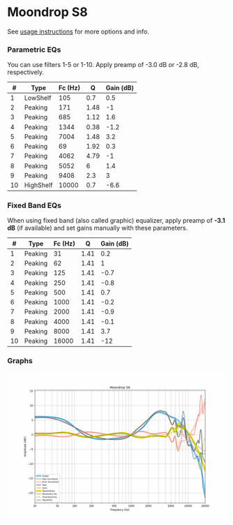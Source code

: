 # Moondrop S8
See [usage instructions](https://github.com/jaakkopasanen/AutoEq#usage) for more options and info.

### Parametric EQs
You can use filters 1-5 or 1-10. Apply preamp of -3.0 dB or -2.8 dB, respectively.

|   # | Type      |   Fc (Hz) |    Q |   Gain (dB) |
|-----|-----------|-----------|------|-------------|
|   1 | LowShelf  |       105 | 0.7  |         0.5 |
|   2 | Peaking   |       171 | 1.48 |        -1   |
|   3 | Peaking   |       685 | 1.12 |         1.6 |
|   4 | Peaking   |      1344 | 0.38 |        -1.2 |
|   5 | Peaking   |      7004 | 1.48 |         3.2 |
|   6 | Peaking   |        69 | 1.92 |         0.3 |
|   7 | Peaking   |      4062 | 4.79 |        -1   |
|   8 | Peaking   |      5052 | 6    |         1.4 |
|   9 | Peaking   |      9408 | 2.3  |         3   |
|  10 | HighShelf |     10000 | 0.7  |        -6.6 |

### Fixed Band EQs
When using fixed band (also called graphic) equalizer, apply preamp of **-3.1 dB** (if available) and set gains manually with these parameters.

|   # | Type    |   Fc (Hz) |    Q |   Gain (dB) |
|-----|---------|-----------|------|-------------|
|   1 | Peaking |        31 | 1.41 |         0.2 |
|   2 | Peaking |        62 | 1.41 |         1   |
|   3 | Peaking |       125 | 1.41 |        -0.7 |
|   4 | Peaking |       250 | 1.41 |        -0.8 |
|   5 | Peaking |       500 | 1.41 |         0.7 |
|   6 | Peaking |      1000 | 1.41 |        -0.2 |
|   7 | Peaking |      2000 | 1.41 |        -0.9 |
|   8 | Peaking |      4000 | 1.41 |        -0.1 |
|   9 | Peaking |      8000 | 1.41 |         3.7 |
|  10 | Peaking |     16000 | 1.41 |       -12   |

### Graphs
![](./Moondrop%20S8.png)
